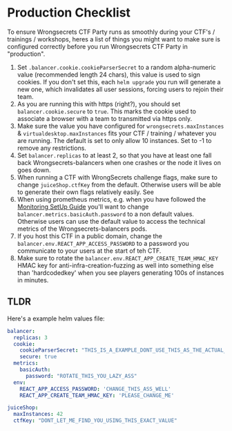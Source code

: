 # Production Checklist

To ensure Wrongsecrets CTF Party runs as smoothly during your CTF's / trainings / workshops, heres a list of things you might want to make sure is configured correctly before you run Wrongsecrets CTF Party in "production".

1. Set `.balancer.cookie.cookieParserSecret` to a random alpha-numeric value (recommended length 24 chars), this value is used to sign cookies. If you don't set this, each `helm upgrade` you run will generate a new one, which invalidates all user sessions, forcing users to rejoin their team.
2. As you are running this with https (right?), you should set `balancer.cookie.secure` to `true`. This marks the cookie used to associate a browser with a team to transmitted via https only.
3. Make sure the value you have configured for `wrongsecrets.maxInstances` & `virtualdesktop.maxInstances` fits your CTF / training / whatever you are running. The default is set to only allow 10 instances. Set to -1 to remove any restrictions.
4. Set `balancer.replicas` to at least 2, so that you have at least one fall back Wrongsecrets-balancers when one crashes or the node it lives on goes down.
5. When running a CTF with WrongSecrets challenge flags, make sure to change `juiceShop.ctfKey` from the default. Otherwise users will be able to generate their own flags relatively easily. See
6. When using prometheus metrics, e.g. when you have followed the [Monitoring SetUp Guide](https://github.com/iteratec/multi-juicer/blob/main/guides/monitoring-setup/monitoring.md) you'll want to change `balancer.metrics.basicAuth.password` to a non default values. Otherwise users can use the default value to access the technical metrics of the Wrongsecrets-balancers pods.
7. If you host this CTF in a public domain, change the `balancer.env.REACT_APP_ACCESS_PASSWORD` to a password you communicate to your users at the start of teh CTF.
8. Make sure to rotate the `balancer.env.REACT_APP_CREATE_TEAM_HMAC_KEY` HMAC key for anti-infra-creation-fuzzing as well into something else than 'hardcodedkey' when you see players generating 100s of instances in minutes.

## TLDR

Here's a example helm values file:

```yaml
balancer:
  replicas: 3
  cookie:
    cookieParserSecret: "THIS_IS_A_EXAMPLE_DONT_USE_THIS_AS_THE_ACTUAL_SECRET"
    secure: true
  metrics:
    basicAuth:
      password: "ROTATE_THIS_YOU_LAZY_ASS"
  env:
    REACT_APP_ACCESS_PASSWORD: 'CHANGE_THIS_ASS_WELL'
    REACT_APP_CREATE_TEAM_HMAC_KEY: 'PLEASE_CHANGE_ME'

juiceShop:
  maxInstances: 42
  ctfKey: "DONT_LET_ME_FIND_YOU_USING_THIS_EXACT_VALUE"
```

